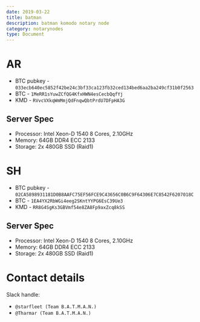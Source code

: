 ```yaml
---
date: 2019-03-22
title: batman
description: batman komodo notary node
category: notarynodes
type: Document
---
```

# AR

* BTC pubkey - `033ecb640ec5852f42be24c3bf33ca123fb32ced134bed6aa2ba249cf31b0f2563`
* BTC - `1MeRR1sYuwZCfQG4KfxHWN4esCecbQqfYj`
* KMD - `RVvcVXkqWmMmjQdFnqwQbtPrdU7DFpHA3G`

## Server Spec
- Processor:	Intel  Xeon-D 1540 8 Cores, 2.10GHz
- Memory:	64GB DDR4 ECC 2133
- Storage: 2x 480GB SSD (Raid1)

# SH
* BTC pubkey - `02CA5898931181D0B8AAFC75EF56FCE9C43656C0B6C9F64306E7C8542F6207018C`
* BTC - `1EA4YX2RbWGi4eeg2SKntYYPG6EsC39Ue3`
* KMD - `RR8G4SgKs3GBVmf54e8ZA8Fp9axZcq8kSS`

## Server Spec
- Processor:	Intel  Xeon-D 1540 8 Cores, 2.10GHz
- Memory:	64GB DDR4 ECC 2133
- Storage: 2x 480GB SSD (Raid1)

# Contact details

Slack handle:
* `@starfleet (Team B.A.T.M.A.N.)`
* `@Tharmar (Team B.A.T.M.A.N.)`
